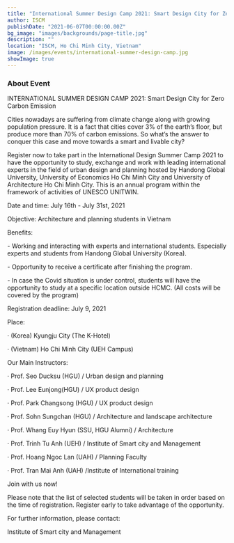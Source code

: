 ```yaml
---
title: "International Summer Design Camp 2021: Smart Design City for Zero Carbon Emission"
author: ISCM
publishDate: "2021-06-07T00:00:00.00Z"
bg_image: "images/backgrounds/page-title.jpg"
description: ""
location: "ISCM, Ho Chi Minh City, Vietnam"
image: /images/events/international-summer-design-camp.jpg
showImage: true
---
```

<!--StartFragment-->
### About Event

INTERNATIONAL SUMMER DESIGN CAMP 2021: Smart Design City for Zero Carbon Emission

 Cities nowadays are suffering from climate change along with growing population pressure. It is a fact that cities cover 3% of the earth’s floor, but produce more than 70% of carbon emissions. So what’s the answer to conquer this case and move towards a smart and livable city?

Register now to take part in the International Design Summer Camp 2021 to have the opportunity to study, exchange and work with leading international experts in the field of urban design and planning hosted by Handong Global University, University of Economics Ho Chi Minh City and University of Architecture Ho Chi Minh City. This is an annual program within the framework of activities of UNESCO UNITWIN.


Date and time: July 16th - July 31st, 2021

Objective: Architecture and planning students in Vietnam

 Benefits:

\- Working and interacting with experts and international students. Especially experts and students from Handong Global University (Korea).

\- Opportunity to receive a certificate after finishing the program.

\- In case the Covid situation is under control, students will have the opportunity to study at a specific location outside HCMC. (All costs will be covered by the program)



Registration deadline: July 9, 2021

Place:

· (Korea) Kyungju City (The K-Hotel)

· (Vietnam) Ho Chi Minh City (UEH Campus)

Our Main Instructors:

· Prof. Seo Ducksu (HGU) / Urban design and planning

· Prof. Lee Eunjong(HGU) / UX product design

· Prof. Park Changsong (HGU) / UX product design

· Prof. Sohn Sungchan (HGU) / Architecture and landscape architecture

· Prof. Whang Euy Hyun (SSU, HGU Alumni) / Architecture

· Prof. Trinh Tu Anh (UEH) / Institute of Smart city and Management

· Prof. Hoang Ngoc Lan (UAH) / Planning Faculty

· Prof. Tran Mai Anh (UAH) /Institute of International training

Join with us now!

Please note that the list of selected students will be taken in order based on the time of registration. Register early to take advantage of the opportunity.

For further information, please contact:

Institute of Smart city and Management

<!--EndFragment-->
